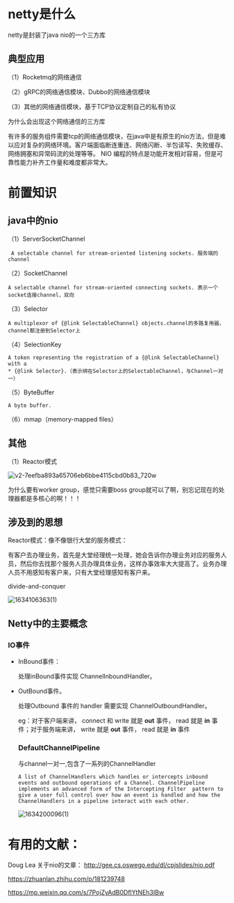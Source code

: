 # netty是什么

netty是封装了java nio的一个三方库

## 典型应用

（1）Rocketmq的网络通信

（2）gRPC的网络通信模块、Dubbo的网络通信模块

（3）其他的网络通信模块，基于TCP协议定制自己的私有协议

为什么会出现这个网络通信的三方库

有许多的服务组件需要tcp的网络通信模块，在java中是有原生的nio方法，但是难以应对复杂的网络环境。客户端面临断连重连、网络闪断、半包读写、失败缓存、网络拥塞和异常码流的处理等等。 NIO 编程的特点是功能开发相对容易，但是可靠性能力补齐工作量和难度都非常大。

# 前置知识

## java中的nio

（1）ServerSocketChannel

```
 A selectable channel for stream-oriented listening sockets. 服务端的channel
```

（2）SocketChannel

```
A selectable channel for stream-oriented connecting sockets. 表示一个socket连接channel，双向
```

（3）Selector

```
A multiplexor of {@link SelectableChannel} objects.channel的多路复用器，channel都注册到Selector上
```

（4）SelectionKey

```
A token representing the registration of a {@link SelectableChannel} with a
* {@link Selector}.（表示绑在Selector上的SelectableChannel，与Channel一对一）
```

（5）ByteBuffer

```
A byte buffer.
```

（6）mmap（memory-mapped files）



## 其他

（1）Reactor模式

![v2-7eefba893a65706eb6bbe4115cbd0b83_720w](C:\Users\236774\Desktop\学习\github\myTechNotes\netty.assets\v2-7eefba893a65706eb6bbe4115cbd0b83_720w.jpg)

为什么要有worker group，感觉只需要boss group就可以了啊，别忘记现在的处理器都是多核心的啊！！！

## 涉及到的思想

Reactor模式：像不像银行大堂的服务模式：

有客户去办理业务，首先是大堂经理统一处理，她会告诉你办理业务对应的服务人员，然后你去找那个服务人员办理具体业务，这样办事效率大大提高了。业务办理人员不用感知有客户来，只有大堂经理感知有客户来。

divide-and-conquer





![1634106363(1)](C:\Users\236774\Desktop\学习\github\myTechNotes\netty.assets\1634106363(1).jpg)



## Netty中的主要概念

### IO事件

- InBound事件：

  处理inBound事件实现 ChannelInboundHandler。

- OutBound事件。

  处理Outbound 事件的 handler 需要实现 ChannelOutboundHandler。

  eg：对于客户端来讲， connect 和 write 就是 **out** 事件， read 就是 **in** 事件；对于服务端来讲，  write 就是 **out** 事件， read 就是 **in** 事件

  

  ### DefaultChannelPipeline

  与channel一对一,包含了一系列的ChannelHandler

  ```
  A list of ChannelHandlers which handles or intercepts inbound events and outbound operations of a Channel. ChannelPipeline implements an advanced form of the Intercepting Filter  pattern to give a user full control over how an event is handled and how the ChannelHandlers in a pipeline interact with each other.
  ```

  ![1634200096(1)](C:\Users\236774\Desktop\学习\github\myTechNotes\netty.assets\1634200096(1).jpg)





# 有用的文献：



Doug Lea 关于nio的文章： http://gee.cs.oswego.edu/dl/cpjslides/nio.pdf

https://zhuanlan.zhihu.com/p/181239748



https://mp.weixin.qq.com/s/7PojZyAdB0DflYtNEh3IBw